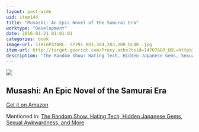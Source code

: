 ```yaml
---
layout: post-wide
uid: item144
title: "Musashi: An Epic Novel of the Samurai Era"
worktype: "Development"
date: 2016-01-21 01:01:01
categories: book
image-url: 51HImP4tNRL._SY291_BO1,204,203,200_QL40_.jpg
item-url: http://target.georiot.com/Proxy.ashx?tsid=14707&GR_URL=http%3A%2F%2Fwww.amazon.com%2FMusashi-Epic-Novel-Samurai-Era%2Fdp%2F156836427X
description: "The Random Show: Hating Tech, Hidden Japanese Gems, Sexual Awkwardness, and More"
---
```

<a href="http://target.georiot.com/Proxy.ashx?tsid=14707&GR_URL=http%3A%2F%2Fwww.amazon.com%2FMusashi-Epic-Novel-Samurai-Era%2Fdp%2F156836427X" target="blank"><img src="../../../../img/thumbs/51HImP4tNRL._SY291_BO1,204,203,200_QL40_.jpg" class="prod-img"></a>
<h2>Musashi: An Epic Novel of the Samurai Era</h2>
<p><a href="http://target.georiot.com/Proxy.ashx?tsid=14707&GR_URL=http%3A%2F%2Fwww.amazon.com%2FMusashi-Epic-Novel-Samurai-Era%2Fdp%2F156836427X" target="blank">Get it on Amazon</a><p>
<p>Mentioned in: <a href="http://fourhourworkweek.com/2014/11/25/the-random-show-hating-tech-hidden-japanese-gems-sexual-awkwardness-and-more/" target="blank">The Random Show: Hating Tech, Hidden Japanese Gems, Sexual Awkwardness, and More</a></p>
